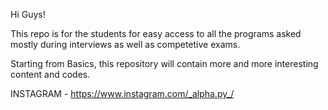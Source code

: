 Hi Guys!

This repo is for the students for easy access to all the programs asked mostly during interviews as well as competetive exams.

Starting from Basics, this repository will contain more and more interesting content and codes.

INSTAGRAM - https://www.instagram.com/_alpha.py_/
